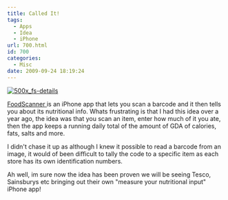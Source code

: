 ```yaml
---
title: Called It!
tags:
  - Apps
  - Idea
  - iPhone
url: 700.html
id: 700
categories:
  - Misc
date: 2009-09-24 18:19:24
---
```


[![500x_fs-details](https://mikecann.co.uk/wp-content/uploads/2009/09/500x_fs-details.jpg "500x_fs-details")](https://mikecann.co.uk/wp-content/uploads/2009/09/500x_fs-details.jpg)

[FoodScanner ](https://itunes.apple.com/WebObjects/MZStore.woa/wa/viewSoftware?id=331140646&amp;mt=8)is an iPhone app that lets you scan a barcode and it then tells you about its nutritional info. Whats frustrating is that I had this idea over a year ago, the idea was that you scan an item, enter how much of it you ate, then the app keeps a running daily total of the amount of GDA of calories, fats, salts and more.
<!-- more -->
I didn't chase it up as although I knew it possible to read a barcode from an image, it would of been difficult to tally the code to a specific item as each store has its own identification numbers.

Ah well, im sure now the idea has been proven we will be seeing Tesco, Sainsburys etc bringing out their own "measure your nutritional input" iPhone app!